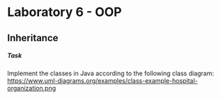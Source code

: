 # Laboratory 6 - OOP

## Inheritance

##### Task

Implement the classes in Java according to the following class diagram: 
https://www.uml-diagrams.org/examples/class-example-hospital-organization.png

